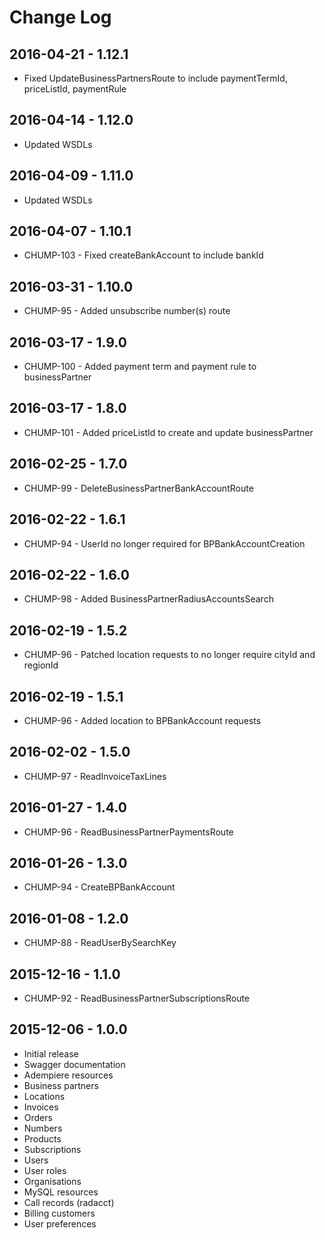 # Change Log

## 2016-04-21 - 1.12.1
- Fixed UpdateBusinessPartnersRoute to include paymentTermId, priceListId, paymentRule

## 2016-04-14 - 1.12.0
- Updated WSDLs

## 2016-04-09 - 1.11.0
- Updated WSDLs

## 2016-04-07 - 1.10.1
- CHUMP-103 - Fixed createBankAccount to include bankId

## 2016-03-31 - 1.10.0
- CHUMP-95 - Added unsubscribe number(s) route

## 2016-03-17 - 1.9.0
- CHUMP-100 - Added payment term and payment rule to businessPartner

## 2016-03-17 - 1.8.0
- CHUMP-101 - Added priceListId to create and update businessPartner

## 2016-02-25 - 1.7.0
- CHUMP-99 - DeleteBusinessPartnerBankAccountRoute

## 2016-02-22 - 1.6.1
- CHUMP-94 - UserId no longer required for BPBankAccountCreation

## 2016-02-22 - 1.6.0
- CHUMP-98 - Added BusinessPartnerRadiusAccountsSearch

## 2016-02-19 - 1.5.2
- CHUMP-96 - Patched location requests to no longer require cityId and regionId

## 2016-02-19 - 1.5.1
- CHUMP-96 - Added location to BPBankAccount requests

## 2016-02-02 - 1.5.0
- CHUMP-97 - ReadInvoiceTaxLines

## 2016-01-27 - 1.4.0
- CHUMP-96 - ReadBusinessPartnerPaymentsRoute

## 2016-01-26 - 1.3.0
- CHUMP-94 - CreateBPBankAccount

## 2016-01-08 - 1.2.0
- CHUMP-88 - ReadUserBySearchKey

## 2015-12-16 - 1.1.0
- CHUMP-92 - ReadBusinessPartnerSubscriptionsRoute

## 2015-12-06 - 1.0.0
- Initial release
- Swagger documentation
- Adempiere resources
 - Business partners
 - Locations
 - Invoices
 - Orders
 - Numbers
 - Products
 - Subscriptions
 - Users
 - User roles
 - Organisations
- MySQL resources
 - Call records (radacct)
 - Billing customers
 - User preferences